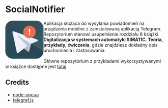# SocialNotifier

<img src="img/SocialNotifier_Icon.png" width="120" title="SocialNotifier application icon" align="left">
Aplikacja służąca do wysyłania powiadomień na urządzenia mobilne z zainstalowaną aplikacją Telegram. Repozytorium stanowi uzupełnienie rozdziału 8 książki <strong>Digitalizacja w systemach automatyki SIMATIC. Teoria, przykłady, ćwiczenia</strong>, gdzie znajdziesz dokładny opis uruchomienia i zastosowania.
<br><br>
Główne repozytorium z przykładami wykorzystywanymi w książce dostępne jest <a href="https://github.com/newshade/Digitalizacja-w-systemach-automatyki">tutaj</a>.

## Credits
- [node-opcua](https://github.com/node-opcua/node-opcua)
- [telegraf.js](https://github.com/telegraf/telegraf)
